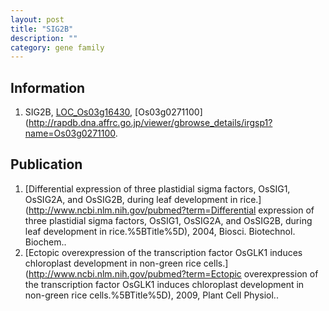 ```yaml
---
layout: post
title: "SIG2B"
description: ""
category: gene family
---
```


## Information
1. SIG2B, [LOC_Os03g16430](http://rice.plantbiology.msu.edu/cgi-bin/ORF_infopage.cgi?orf=LOC_Os03g16430), [Os03g0271100](http://rapdb.dna.affrc.go.jp/viewer/gbrowse_details/irgsp1?name=Os03g0271100.

## Publication
1. [Differential expression of three plastidial sigma factors, OsSIG1, OsSIG2A, and OsSIG2B, during leaf development in rice.](http://www.ncbi.nlm.nih.gov/pubmed?term=Differential expression of three plastidial sigma factors, OsSIG1, OsSIG2A, and OsSIG2B, during leaf development in rice.%5BTitle%5D), 2004, Biosci. Biotechnol. Biochem..
2. [Ectopic overexpression of the transcription factor OsGLK1 induces chloroplast development in non-green rice cells.](http://www.ncbi.nlm.nih.gov/pubmed?term=Ectopic overexpression of the transcription factor OsGLK1 induces chloroplast development in non-green rice cells.%5BTitle%5D), 2009, Plant Cell Physiol..


